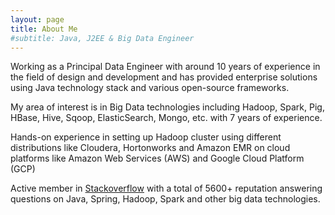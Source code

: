 ```yaml
---
layout: page
title: About Me
#subtitle: Java, J2EE & Big Data Engineer
---
```


Working as a Principal Data Engineer with around 10 years of experience in the field of design and development and has provided enterprise solutions using Java technology stack and various open-source frameworks.

My area of interest is in Big Data technologies including Hadoop, Spark, Pig, HBase, Hive, Sqoop, ElasticSearch, Mongo, etc. with 7 years of experience.

Hands-on experience in setting up Hadoop cluster using different distributions like Cloudera, Hortonworks and Amazon EMR on cloud platforms like Amazon Web Services (AWS) and Google Cloud Platform (GCP)

Active member in [Stackoverflow](https://stackoverflow.com/users/1025328/prasad-khode) with a total of 5600+ reputation answering questions on Java, Spring, Hadoop, Spark and other big data technologies.
